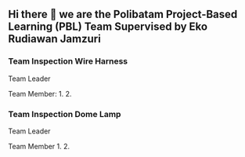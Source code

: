 ## Hi there 👋 we are the Polibatam Project-Based Learning (PBL) Team Supervised by Eko Rudiawan Jamzuri

### Team Inspection Wire Harness
Team Leader

Team Member:
1. 
2.

### Team Inspection Dome Lamp
Team Leader

Team Member
1.
2.
